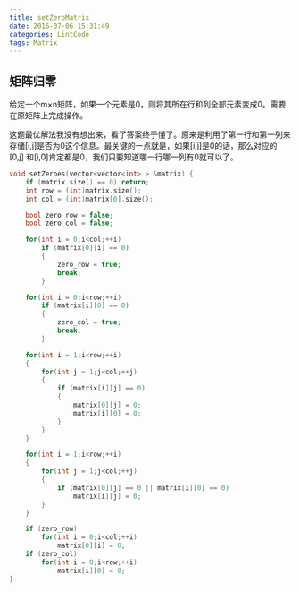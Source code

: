 ```yaml
---
title: setZeroMatrix
date: 2016-07-06 15:31:49
categories: LintCode
tags: Matrix
---
```


## 矩阵归零

给定一个m×n矩阵，如果一个元素是0，则将其所在行和列全部元素变成0。需要在原矩阵上完成操作。

这题最优解法我没有想出来，看了答案终于懂了。原来是利用了第一行和第一列来存储[i,j]是否为0这个信息。最关键的一点就是，如果[i,j]是0的话，那么对应的[0,j] 和[i,0]肯定都是0，我们只要知道哪一行哪一列有0就可以了。

```cpp
void setZeroes(vector<vector<int> > &matrix) {
    if (matrix.size() == 0) return;
    int row = (int)matrix.size();
    int col = (int)matrix[0].size();

    bool zero_row = false;
    bool zero_col = false;

    for(int i = 0;i<col;++i)
        if (matrix[0][i] == 0)
        {
            zero_row = true;
            break;
        }

    for(int i = 0;i<row;++i)
        if (matrix[i][0] == 0)
        {
            zero_col = true;
            break;
        }

    for(int i = 1;i<row;++i)
    {
        for(int j = 1;j<col;++j)
        {
            if (matrix[i][j] == 0)
            {
                matrix[0][j] = 0;
                matrix[i][0] = 0;
            }
        }
    }

    for(int i = 1;i<row;++i)
    {
        for(int j = 1;j<col;++j)
        {
            if (matrix[0][j] == 0 || matrix[i][0] == 0)
                matrix[i][j] = 0;
        }
    }

    if (zero_row)
        for(int i = 0;i<col;++i)
            matrix[0][i] = 0;
    if (zero_col)
        for(int i = 0;i<row;++i)
            matrix[i][0] = 0;
}
```
